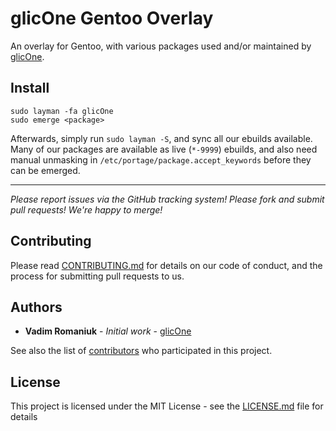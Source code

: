 # glicOne Gentoo Overlay

An overlay for Gentoo, with various packages used and/or maintained by [glicOne](https://github.com/RomaniukVadim).

## Install

```
sudo layman -fa glicOne
sudo emerge <package>
```

Afterwards, simply run `sudo layman -S`, and sync all our ebuilds available. 
Many of our packages are available as live (`*-9999`) ebuilds, and also need manual unmasking in `/etc/portage/package.accept_keywords` before they can be emerged. 

---

*Please report issues via the GitHub tracking system! Please fork and submit pull requests! We're happy to merge!*

## Contributing

Please read [CONTRIBUTING.md](CONTRIBUTING.md) for details on our code of conduct, and the process for submitting pull requests to us.

## Authors

* **Vadim Romaniuk** - *Initial work* - [glicOne](https://github.com/RomaniukVadim)

See also the list of [contributors](https://github.com/RomaniukVadim/glicOne-overlay/contributors) who participated in this project.

## License

This project is licensed under the MIT License - see the [LICENSE.md](LICENSE.md) file for details
